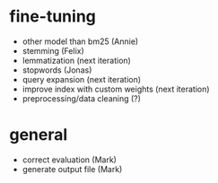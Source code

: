 # fine-tuning
- other model than bm25 (Annie)
- stemming (Felix)
- lemmatization (next iteration)
- stopwords (Jonas)
- query expansion (next iteration)
- improve index with custom weights (next iteration)
- preprocessing/data cleaning (?)

# general
- correct evaluation (Mark)
- generate output file (Mark)

